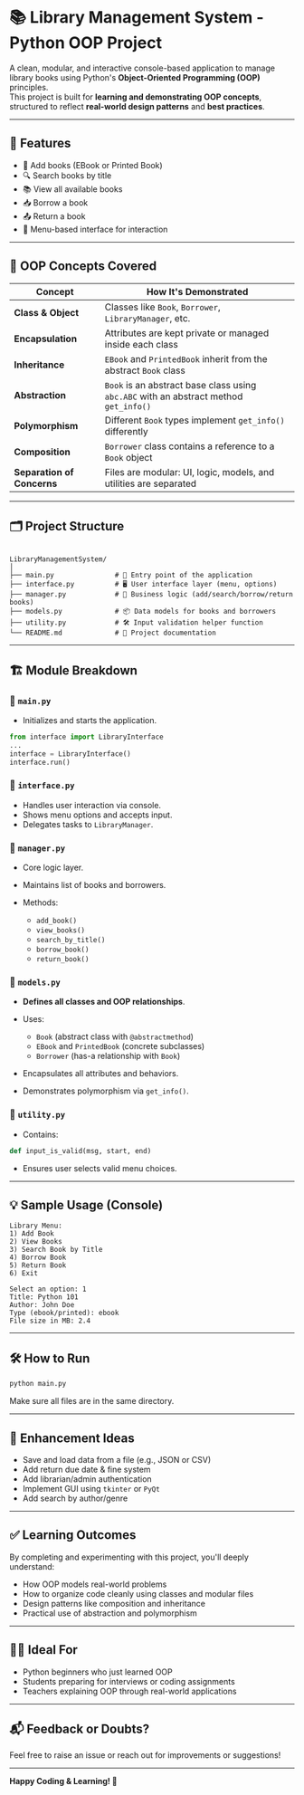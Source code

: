 # 📚 Library Management System - Python OOP Project

A clean, modular, and interactive console-based application to manage library books using Python's **Object-Oriented Programming (OOP)** principles.  
This project is built for **learning and demonstrating OOP concepts**, structured to reflect **real-world design patterns** and **best practices**.

---

## 🚀 Features

- 📖 Add books (EBook or Printed Book)
- 🔍 Search books by title
- 📚 View all available books
- 📥 Borrow a book
- 📤 Return a book
- 🧼 Menu-based interface for interaction

---

## 🧠 OOP Concepts Covered

| Concept               | How It's Demonstrated                                                                 |
|------------------------|--------------------------------------------------------------------------------------|
| **Class & Object**     | Classes like `Book`, `Borrower`, `LibraryManager`, etc.                             |
| **Encapsulation**      | Attributes are kept private or managed inside each class                            |
| **Inheritance**        | `EBook` and `PrintedBook` inherit from the abstract `Book` class                    |
| **Abstraction**        | `Book` is an abstract base class using `abc.ABC` with an abstract method `get_info()` |
| **Polymorphism**       | Different `Book` types implement `get_info()` differently                          |
| **Composition**        | `Borrower` class contains a reference to a `Book` object                            |
| **Separation of Concerns** | Files are modular: UI, logic, models, and utilities are separated                    |

---

## 🗂️ Project Structure

```

LibraryManagementSystem/
│
├── main.py               # 🚀 Entry point of the application
├── interface.py          # 🖥️ User interface layer (menu, options)
├── manager.py            # 🧠 Business logic (add/search/borrow/return books)
├── models.py             # 📦 Data models for books and borrowers
├── utility.py            # 🛠️ Input validation helper function
└── README.md             # 📘 Project documentation

````

---

## 🏗️ Module Breakdown

### 🔹 `main.py`
- Initializes and starts the application.
```python
from interface import LibraryInterface
...
interface = LibraryInterface()
interface.run()
````

### 🔹 `interface.py`

* Handles user interaction via console.
* Shows menu options and accepts input.
* Delegates tasks to `LibraryManager`.

### 🔹 `manager.py`

* Core logic layer.
* Maintains list of books and borrowers.
* Methods:

  * `add_book()`
  * `view_books()`
  * `search_by_title()`
  * `borrow_book()`
  * `return_book()`

### 🔹 `models.py`

* **Defines all classes and OOP relationships**.
* Uses:

  * `Book` (abstract class with `@abstractmethod`)
  * `EBook` and `PrintedBook` (concrete subclasses)
  * `Borrower` (has-a relationship with `Book`)
* Encapsulates all attributes and behaviors.
* Demonstrates polymorphism via `get_info()`.

### 🔹 `utility.py`

* Contains:

```python
def input_is_valid(msg, start, end)
```

* Ensures user selects valid menu choices.

---

## 💡 Sample Usage (Console)

```
Library Menu:
1) Add Book
2) View Books
3) Search Book by Title
4) Borrow Book
5) Return Book
6) Exit

Select an option: 1
Title: Python 101
Author: John Doe
Type (ebook/printed): ebook
File size in MB: 2.4
```

---

## 🛠 How to Run

```bash
python main.py
```

Make sure all files are in the same directory.

---

## 📌 Enhancement Ideas

* Save and load data from a file (e.g., JSON or CSV)
* Add return due date & fine system
* Add librarian/admin authentication
* Implement GUI using `tkinter` or `PyQt`
* Add search by author/genre

---

## ✅ Learning Outcomes

By completing and experimenting with this project, you'll deeply understand:

* How OOP models real-world problems
* How to organize code cleanly using classes and modular files
* Design patterns like composition and inheritance
* Practical use of abstraction and polymorphism

---

## 👨‍🏫 Ideal For

* Python beginners who just learned OOP
* Students preparing for interviews or coding assignments
* Teachers explaining OOP through real-world applications

---

## 📬 Feedback or Doubts?

Feel free to raise an issue or reach out for improvements or suggestions!

---

**Happy Coding & Learning! 🚀**

